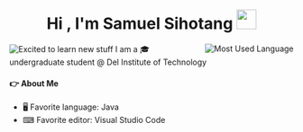 <h1 align="center"><b>Hi , I'm Samuel Sihotang </b><img src="https://media.giphy.com/media/hvRJCLFzcasrR4ia7z/giphy.gif" width="35"></h1>

<img src="https://readme-typing-svg.demolab.com?font=Cairo+Play&color=%23a9b665&size=23&pause=500&height=50&lines=Excited+to+learn+new+stuff;Problem+Solver+and+Creative;Proficient in Java and C" alt="Excited to learn new stuff"/>
<!--
<img src="https://github-readme-stats.vercel.app/api?username=samuelsihotang1&theme=tokyonight&show_icons=true&include_all_commits=true&hide_border=true&hide=issues&custom_title=Samuel&nbsp;Sihotang's&nbsp;Stats" alt="GitHub readme stats" width=450px align=right>
-->
<img src="https://github-readme-stats.vercel.app/api/top-langs/?username=samuelsihotang1&theme=tokyonight&layout=compact&hide_border=true" alt="Most Used Language" align=right>
I am a 🎓 undergraduate student @ Del Institute of Technology

#### 👉 About Me

- 🖥 Favorite language: Java
- ⌨ Favorite editor: Visual Studio Code
